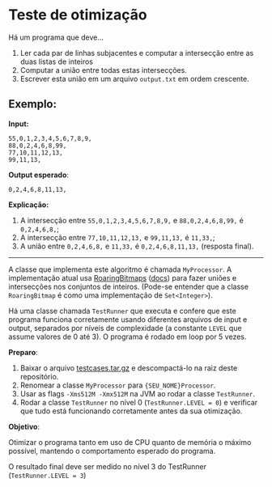 # Teste de otimização

Há um programa que deve...
 
1. Ler cada par de linhas subjacentes e computar a intersecção entre as duas listas de inteiros
2. Computar a união entre todas estas intersecções.
3. Escrever esta união em um arquivo `output.txt` em ordem crescente. 

## Exemplo:
**Input:**
```
55,0,1,2,3,4,5,6,7,8,9,
88,0,2,4,6,8,99,
77,10,11,12,13,
99,11,13,
```

**Output esperado**:
```
0,2,4,6,8,11,13,
```

**Explicação:**

1. A intersecção entre `55,0,1,2,3,4,5,6,7,8,9,` e `88,0,2,4,6,8,99,` é `0,2,4,6,8,`;
2. A intersecção entre `77,10,11,12,13,` e `99,11,13,` é `11,33,`;
3. A união entre `0,2,4,6,8,` e `11,33,` é `0,2,4,6,8,11,13,` (resposta final).

---

A classe que implementa este algoritmo é chamada `MyProcessor`. A implementação atual usa [RoaringBitmaps](https://github.com/RoaringBitmap/RoaringBitmap) ([docs](https://www.javadoc.io/doc/org.roaringbitmap/RoaringBitmap/0.7.13)) para fazer uniões e intersecções nos conjuntos de inteiros. (Pode-se entender que a classe `RoaringBitmap` é como uma implementação de `Set<Integer>`).

Há uma classe chamada `TestRunner` que executa e confere que este programa funciona corretamente usando diferentes arquivos de input e output, separados por níveis de complexidade (a constante `LEVEL` que assume valores de 0 até 3). O programa é rodado em loop por 5 vezes.


**Preparo**:

1. Baixar o arquivo [testcases.tar.gz](https://github.com/s1mbi0se/optimization_test/blob/master/testcases.tar.gz?raw=true) e descompactá-lo na raiz deste repositório.
2. Renomear a classe `MyProcessor` para `{SEU_NOME}Processor`.
3. Usar as flags `-Xms512M -Xmx512M` na JVM ao rodar a classe `TestRunner`.
4. Rodar a classe `TestRunner` no nível 0 (`TestRunner.LEVEL = 0`) e verificar que tudo está funcionando corretamente antes da sua otimização.

**Objetivo**:

Otimizar o programa tanto em uso de CPU quanto de memória o máximo possível, mantendo o comportamento esperado do programa.

O resultado final deve ser medido no nível 3 do TestRunner (`TestRunner.LEVEL = 3`)
